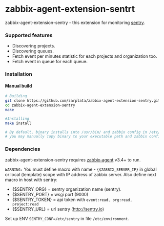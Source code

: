 # zabbix-agent-extension-sentrt

zabbix-agent-extension-sentry - this extension for monitoring [sentry](https://github.com/getsentry/sentry).

### Supported features

- Discovering projects.
- Discovering queues.
- Fetch event per minutes statistic for each projects and organization too.
- Fetch event in queue for each queue.

### Installation

#### Manual build

```sh
# Building
git clone https://github.com/zarplata/zabbix-agent-extension-sentry.git
cd zabbix-agent-extension-sentry
make

#Installing
make install

# By default, binary installs into /usr/bin/ and zabbix config in /etc/zabbix/zabbix_agentd.conf.d/ but,
# you may manually copy binary to your executable path and zabbix config to specific include directory
```

### Dependencies

zabbix-agent-extension-sentry requires [zabbix-agent](http://www.zabbix.com/download) v3.4+ to run.

`WARNING:` You must define macro with name - `{$ZABBIX_SERVER_IP}` in global or local (template) scope with IP address of  zabbix server.
Also define next macro in host with sentry:
- {$SENTRY_ORG} = sentry organization name (sentry).
- {$SENTRY_PORT} = wsgi port (9000)
- {$SENTRY_TOKEN} = api token with `event:read, org:read, project:read`
- {$SENTRY_URL} = url sentry (http://sentry.io)

Set up ENV `SENTRY_CONF=/etc/sentry` in file `/etc/environment`.
